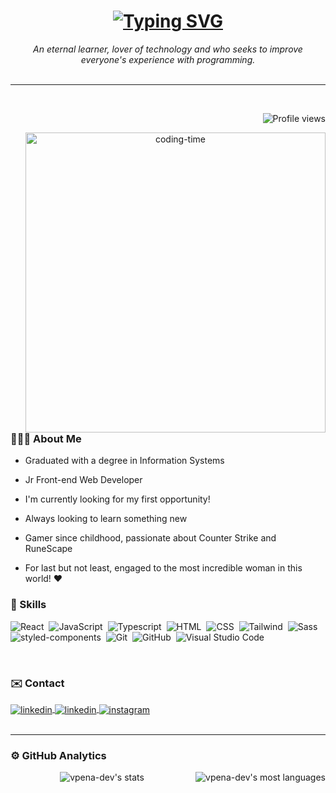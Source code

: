 <h1 align="center">
  <a href="https://git.io/typing-svg">
    <img src="https://readme-typing-svg.demolab.com?font=Fira+Code&weight=600&size=25&pause=1000&color=ffffff&random=false&width=435&height=40&lines=Hi!+I'm+Vinícius+Melo!+%E2%98%95%F0%9F%92%BB" alt="Typing SVG">
  </a>
</h1>

<div align="center">
  <em>An eternal learner, lover of technology and who seeks to improve everyone's experience with programming.</em>
</div>

<br/>
<hr>
<br/>

<div align="center">
<p align="right"> <img src="https://komarev.com/ghpvc/?username=vpena-dev&color=blue" alt="Profile views" /> </p>
<img align="right" height="480" alt="coding-time" src="https://media2.giphy.com/media/v1.Y2lkPTc5MGI3NjExdWRkNWhxejJtYmU0YWRzMTVjaWp3amc3MGpmbjh0YW5ma3JsYmtjcCZlcD12MV9pbnRlcm5hbF9naWZfYnlfaWQmY3Q9Zw/QDjpIL6oNCVZ4qzGs7/giphy.webp">
<div align="left">

### 🙋🏻‍♂️ About Me

- Graduated with a degree in Information Systems

- Jr Front-end Web Developer
  
- I'm currently looking for my first opportunity!
  
- Always looking to learn something new
  
- Gamer since childhood, passionate about Counter Strike and RuneScape
   
- For last but not least, engaged to the most incredible woman in this world! ❤️
      
</div>
</div>

### 🚀 Skills

![React](https://img.shields.io/badge/-React-05122A?style=flat&logo=react)&nbsp;
![JavaScript](https://img.shields.io/badge/-JavaScript-05122A?style=flat&logo=javascript)&nbsp;
![Typescript](https://img.shields.io/badge/-Typescript-05122A?style=flat&logo=typescript)&nbsp;
![HTML](https://img.shields.io/badge/-HTML-05122A?style=flat&logo=HTML5)&nbsp;
![CSS](https://img.shields.io/badge/-CSS-05122A?style=flat&logo=CSS3&logoColor=1572B6)&nbsp;
![Tailwind](https://img.shields.io/badge/-Tailwind-05122A?style=flat&logo=tailwind-css)&nbsp;
![Sass](https://img.shields.io/badge/-Sass-05122A?style=flat&logo=Sass)&nbsp;
![styled-components](https://img.shields.io/badge/-Styled--Components-05122A?style=flat&logo=styled-components)&nbsp;
![Git](https://img.shields.io/badge/-Git-05122A?style=flat&logo=git)&nbsp;
![GitHub](https://img.shields.io/badge/-GitHub-05122A?style=flat&logo=github)&nbsp;
![Visual Studio Code](https://img.shields.io/badge/-Visual%20Studio%20Code-05122A?style=flat&logo=visual-studio-code&logoColor=007ACC)&nbsp;

<br/>

### ✉️ Contact </h2>

<div>

<a href="mailto:vpena.dev@gmail.com" target="_blank">
  <img align="center" src="https://img.shields.io/badge/-Gmail-05122A?style=flat&logo=gmail" alt="linkedin"/>
</a>

<a href="https://linkedin.com/in/vpena-dev" target="_blank">
  <img align="center" src="https://img.shields.io/badge/-vpena--dev-05122A?style=flat&logo=linkedin" alt="linkedin"/>
</a>

<a href="https://instagram.com/vm_pena" target="_blank">
 <img align="center" src="https://img.shields.io/badge/-vm__pena-05122A?style=flat&logo=instagram" alt="instagram"/>
</a>

</div>

<br/>
<hr>

### ⚙️ GitHub Analytics

<div align="center" >
  
<img heigth="180em"  src="https://github-readme-stats.vercel.app/api?username=vpena-dev&show_icons=true&theme=vision-friendly-dark" alt="vpena-dev's stats"/>
<img align="right" src="https://github-readme-stats.vercel.app/api/top-langs/?username=vpena-dev&layout=compact&theme=vision-friendly-dark" alt="vpena-dev's most languages"/>

</div>
